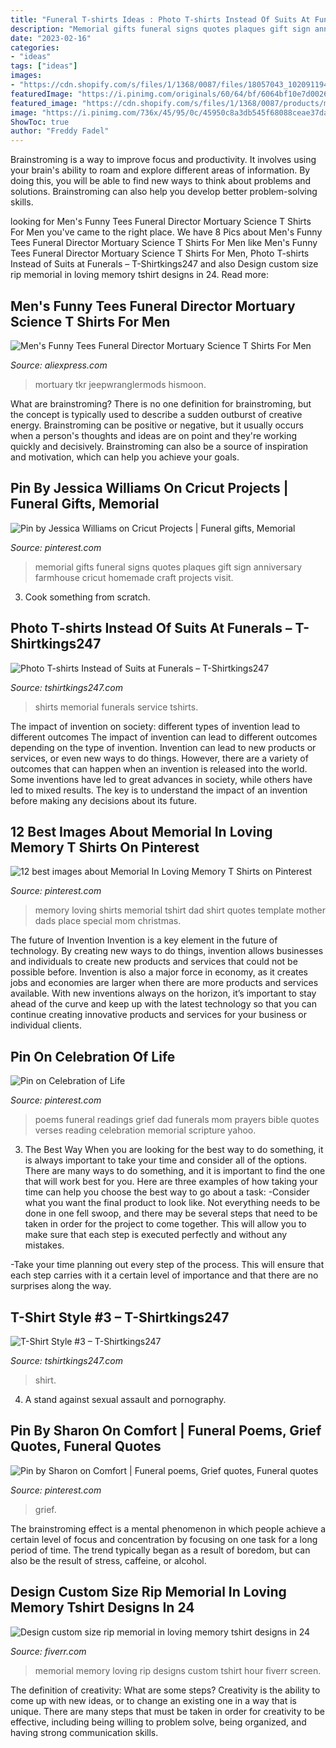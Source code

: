 ```yaml
---
title: "Funeral T-shirts Ideas : Photo T-shirts Instead Of Suits At Funerals – T-shirtkings247"
description: "Memorial gifts funeral signs quotes plaques gift sign anniversary farmhouse cricut homemade craft projects visit"
date: "2023-02-16"
categories:
- "ideas"
tags: ["ideas"]
images:
- "https://cdn.shopify.com/s/files/1/1368/0087/files/18057043_10209119402368904_2966181890918026975_n_large.jpg?v=1510106567"
featuredImage: "https://i.pinimg.com/originals/60/64/bf/6064bf10e7d0026a8b0497ea64e0b10e.png"
featured_image: "https://cdn.shopify.com/s/files/1/1368/0087/products/mcb.charnel_2nd_design_revised_750x_ccf4145d-d1fa-46a9-9a72-39dc7b763c7e_large.jpg?v=1573788158"
image: "https://i.pinimg.com/736x/45/95/0c/45950c8a3db545f68088ceae37dac5e0.jpg"
ShowToc: true
author: "Freddy Fadel"
---
```



Brainstroming is a way to improve focus and productivity. It involves using your brain's ability to roam and explore different areas of information. By doing this, you will be able to find new ways to think about problems and solutions. Brainstroming can also help you develop better problem-solving skills.

	

		
looking for Men&#039;s Funny Tees Funeral Director Mortuary Science T Shirts For Men you've came to the right place. We have 8 Pics about Men&#039;s Funny Tees Funeral Director Mortuary Science T Shirts For Men like Men&#039;s Funny Tees Funeral Director Mortuary Science T Shirts For Men, Photo T-shirts Instead of Suits at Funerals – T-Shirtkings247 and also Design custom size rip memorial in loving memory tshirt designs in 24. Read more:
		
    
## Men&#039;s Funny Tees Funeral Director Mortuary Science T Shirts For Men

<img loading=lazy src="https://ae01.alicdn.com/kf/HTB1SXDhmtbJ8KJjy1zjq6yqapXav/Men-s-Funny-Tees-Funeral-Director-Mortuary-Science-T-Shirts-For-Men-Navy.jpg" onerror="this.onerror=null;this.src='https://tse4.mm.bing.net/th?id=OIP.teG7xrHEEK7nk0ymCVPgXQHaHa&amp;pid=15.1';" alt="Men&#039;s Funny Tees Funeral Director Mortuary Science T Shirts For Men">

_Source: aliexpress.com_

>mortuary tkr jeepwranglermods hismoon. 

	

What are brainstroming?
There is no one definition for brainstroming, but the concept is typically used to describe a sudden outburst of creative energy. Brainstroming can be positive or negative, but it usually occurs when a person's thoughts and ideas are on point and they're working quickly and decisively. Brainstroming can also be a source of inspiration and motivation, which can help you achieve your goals.

    
## Pin By Jessica Williams On Cricut Projects | Funeral Gifts, Memorial

<img loading=lazy src="https://i.pinimg.com/736x/b4/65/29/b465294018f9bea09510a1ef5fcf6628.jpg" onerror="this.onerror=null;this.src='https://tse2.mm.bing.net/th?id=OIP.SqrCetZ0zL4-qeNR_4FCHAHaPH&amp;pid=15.1';" alt="Pin by Jessica Williams on Cricut Projects | Funeral gifts, Memorial">

_Source: pinterest.com_

>memorial gifts funeral signs quotes plaques gift sign anniversary farmhouse cricut homemade craft projects visit. 

	

3. Cook something from scratch.

    
## Photo T-shirts Instead Of Suits At Funerals – T-Shirtkings247

<img loading=lazy src="https://cdn.shopify.com/s/files/1/1368/0087/files/18057043_10209119402368904_2966181890918026975_n_large.jpg?v=1510106567" onerror="this.onerror=null;this.src='https://tse2.mm.bing.net/th?id=OIP.cfoZkjdnsl2vVVrjDORG3QHaEK&amp;pid=15.1';" alt="Photo T-shirts Instead of Suits at Funerals – T-Shirtkings247">

_Source: tshirtkings247.com_

>shirts memorial funerals service tshirts. 

	

The impact of invention on society: different types of invention lead to different outcomes
The impact of invention can lead to different outcomes depending on the type of invention. Invention can lead to new products or services, or even new ways to do things. However, there are a variety of outcomes that can happen when an invention is released into the world. Some inventions have led to great advances in society, while others have led to mixed results. The key is to understand the impact of an invention before making any decisions about its future.

    
## 12 Best Images About Memorial In Loving Memory T Shirts On Pinterest

<img loading=lazy src="https://s-media-cache-ak0.pinimg.com/736x/ce/8f/dc/ce8fdc9d76f26927076d3e75e3aebfa1.jpg" onerror="this.onerror=null;this.src='https://tse4.mm.bing.net/th?id=OIP.TkOoiKj7LSnns1BmbzT4iQHaHP&amp;pid=15.1';" alt="12 best images about Memorial In Loving Memory T Shirts on Pinterest">

_Source: pinterest.com_

>memory loving shirts memorial tshirt dad shirt quotes template mother dads place special mom christmas. 

	

The future of Invention
Invention is a key element in the future of technology. By creating new ways to do things, invention allows businesses and individuals to create new products and services that could not be possible before. Invention is also a major force in economy, as it creates jobs and economies are larger when there are more products and services available. With new inventions always on the horizon, it’s important to stay ahead of the curve and keep up with the latest technology so that you can continue creating innovative products and services for your business or individual clients.

    
## Pin On Celebration Of Life

<img loading=lazy src="https://i.pinimg.com/736x/45/95/0c/45950c8a3db545f68088ceae37dac5e0.jpg" onerror="this.onerror=null;this.src='https://tse4.mm.bing.net/th?id=OIP.MCkegIBQfgd7Wae0RkUK4QAAAA&amp;pid=15.1';" alt="Pin on Celebration of Life">

_Source: pinterest.com_

>poems funeral readings grief dad funerals mom prayers bible quotes verses reading celebration memorial scripture yahoo. 

	

3) The Best Way
When you are looking for the best way to do something, it is always important to take your time and consider all of the options. There are many ways to do something, and it is important to find the one that will work best for you. Here are three examples of how taking your time can help you choose the best way to go about a task: 
-Consider what you want the final product to look like. Not everything needs to be done in one fell swoop, and there may be several steps that need to be taken in order for the project to come together. This will allow you to make sure that each step is executed perfectly and without any mistakes.

-Take your time planning out every step of the process. This will ensure that each step carries with it a certain level of importance and that there are no surprises along the way.

    
## T-Shirt Style #3 – T-Shirtkings247

<img loading=lazy src="https://cdn.shopify.com/s/files/1/1368/0087/products/mcb.charnel_2nd_design_revised_750x_ccf4145d-d1fa-46a9-9a72-39dc7b763c7e_large.jpg?v=1573788158" onerror="this.onerror=null;this.src='https://tse3.mm.bing.net/th?id=OIP.pnA55fARcKe_y1Mh6q-fjgAAAA&amp;pid=15.1';" alt="T-Shirt Style #3 – T-Shirtkings247">

_Source: tshirtkings247.com_

>shirt. 

	

4. A stand against sexual assault and pornography.

    
## Pin By Sharon On Comfort | Funeral Poems, Grief Quotes, Funeral Quotes

<img loading=lazy src="https://i.pinimg.com/originals/60/64/bf/6064bf10e7d0026a8b0497ea64e0b10e.png" onerror="this.onerror=null;this.src='https://tse2.mm.bing.net/th?id=OIP.xDOmzQh3Knmya5Qw8xnMewHaNL&amp;pid=15.1';" alt="Pin by Sharon on Comfort | Funeral poems, Grief quotes, Funeral quotes">

_Source: pinterest.com_

>grief. 

	

The brainstroming effect is a mental phenomenon in which people achieve a certain level of focus and concentration by focusing on one task for a long period of time. The trend typically began as a result of boredom, but can also be the result of stress, caffeine, or alcohol.

    
## Design Custom Size Rip Memorial In Loving Memory Tshirt Designs In 24

<img loading=lazy src="https://fiverr-res.cloudinary.com/images/t_main1,q_auto,f_auto,q_auto,f_auto/gigs/167115292/original/ff54bd4bf13831106cec5f463dce43e2b3c6d866/design-custom-size-rip-memorial-in-loving-memory-tshirt-designs-in-24-hour-05c1.jpg" onerror="this.onerror=null;this.src='https://tse2.mm.bing.net/th?id=OIP.KsgtimImG4vmldeX6g9BHgHaE_&amp;pid=15.1';" alt="Design custom size rip memorial in loving memory tshirt designs in 24">

_Source: fiverr.com_

>memorial memory loving rip designs custom tshirt hour fiverr screen. 

	

The definition of creativity: What are some steps?
Creativity is the ability to come up with new ideas, or to change an existing one in a way that is unique. There are many steps that must be taken in order for creativity to be effective, including being willing to problem solve, being organized, and having strong communication skills.

